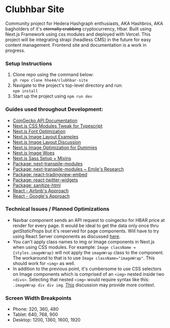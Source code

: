 # Clubhbar Site
Community project for Hedera Hashgraph enthusiasts, AKA Hashbros, AKA bagholders of it's ~~eternally crabbing~~ cryptocurrency, Hbar. Built using Next.js Framework using css modules and deployed with Vercel. This project will be integrating strapi (headless CMS) in the future for easy content management. Frontend site and documentation is a work in progress.

### Setup Instructions
1. Clone repo using the command below:<br>`gh repo clone hhe44/clubhbar-site`
2. Navigate to the project's top-level directory and run:<br>`npm install` 
3. Start up the project using `npm run dev`

### Guides used throughout Development:
* [CoinGecko API Documentation](https://www.coingecko.com/api/documentations/v3#/coins/get_coins_list)
* [Next.js CSS Modules Tweak for Typescript](https://github.com/vercel/next.js/issues/9690)
* [Next.js Font Optimization](https://nextjs.org/docs/basic-features/font-optimization)
* [Next.js Image Layout Examples](https://github.com/vercel/next.js/tree/canary/examples/image-component/pages)
* [Next.js Image Layout Discussion](https://github.com/vercel/next.js/discussions/18739)
* [Next.js Image Optimization for Dummies](https://www.youtube.com/watch?v=R4sdWUI3-mY)
* [Next.js Image Woes](https://github.com/vercel/next.js/discussions/18312)
* [Next.js Sass Setup + Mixins](https://www.freecodecamp.org/news/how-to-use-sass-with-css-modules-in-next-js/)
* [Package: next-transpile-modules](https://github.com/martpie/next-transpile-modules#readme)
* [Package: next-transpile-modules ~ Emile's Research](https://stackoverflow.com/questions/64847988/babylonjs-es6-in-nextjs-failes-with-unexpected-token-export)
* [Package: react-tradingview-embed](https://www.npmjs.com/package/react-tradingview-embed)
* [Package: react-twitter-widgets](https://github.com/andrewsuzuki/react-twitter-widgets)
* [Package: sanitize-html](https://www.npmjs.com/package/sanitize-html)
* [React - Airbnb's Approach](https://github.com/airbnb/javascript/tree/master/react)
* [React - Google's Approach](https://google.github.io/styleguide/jsguide.html#file-name)

### Technical Issues / Planned Optimizations
* Navbar component sends an API request to coingecko for HBAR price at render for every page. It would be ideal to get the data only once thru *getStaticProps* but it's reserved for page components. Will have to try using React Server components as discussed [here](https://github.com/vercel/next.js/discussions/13390).
* You can't apply class names to img or Image components in Next.js when using CSS modules. For example: `Image className = {styles.imageWrap}` will not apply the `imageWrap` class to the component. The workaround to that is to use `Image className="imageWrap"`. This should work for `<img>` as well.
* In addition to the previous point, it's cumbersome to use CSS selectors on Image components which is comprised of an `<img>` nested inside two `<divs>`. Selecting that nested `<img>` would require syntax like this: `.imageWrap div div img`. [This](https://github.com/vercel/next.js/discussions/18312) discussion may provide more context.

### Screen Width Breakpoints
* Phone: 320, 360, 480
* Tablet: 640, 768, 900
* Desktop: 1200, 1360, 1600, 1920